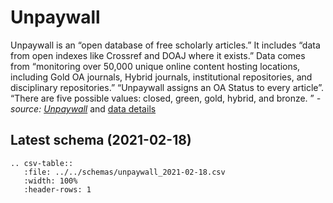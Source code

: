 # Unpaywall
Unpaywall is an “open database of free scholarly articles.” It includes “data from open indexes like Crossref 
and DOAJ where it exists.” Data comes from “monitoring over 50,000 unique online content hosting locations, 
including Gold OA journals, Hybrid journals, institutional repositories, and disciplinary repositories.” 
“Unpaywall assigns an OA Status to every article”. “There are five possible values: closed, green, gold, 
hybrid, and bronze.
” _- source: [Unpaywall](https://unpaywall.org/)_ 
and [data details](https://unpaywall.org/data-format)

## Latest schema (2021-02-18)
``` eval_rst
.. csv-table::
   :file: ../../schemas/unpaywall_2021-02-18.csv
   :width: 100%
   :header-rows: 1
```